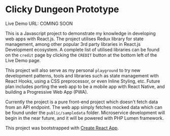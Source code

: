 # Clicky Dungeon Prototype

Live Demo URL: COMING SOON

This is a Javascript project to demonstrate my knowledge in developing web apps with React.js.
The project utilises Redux library for state management, among other popular 3rd party libraries
in React.js Development ecosystem. A complete list of utilised libraries can be found on the 
`credit` page by clicking the `CREDIT` button at the bottom left of the Live Demo page.      

This project will also serve as my personal `playground` to try new development patterns, tools and libraries such as state management with React Hooks, using a CSS preprocessor, or even Inline Styling, etc. Future plan includes porting the web app to be a mobile app with React Native, and building a Progressive Web App (PWA). 

Currently the project is a pure front-end project which doesn't fetch data from an API endpoint. 
The web app simply fetches mocked data which can be found under the `public/sampledata` folder. Microservice development will begin in the near future, and it will be powered with PHP Lumen framework.

This project was bootstrapped with [Create React App](https://github.com/facebook/create-react-app).
